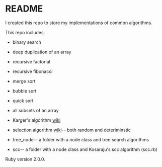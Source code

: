 # README

I created this repo to store my implementations of common algorithms.

This repo includes:

* binary search

* deep duplication of an array

* recursive factorial

* recursive fibonacci

* merge sort

* bubble sort

* quick sort

* all subsets of an array

* Karger's algorithm [wiki](http://en.wikipedia.org/wiki/Karger's_algorithm)

* selection algorithm [wiki](http://en.wikipedia.org/wiki/Selection_algorithm)-- both random and deteriminstic

* tree_node-- a folder with a node class and tree search algorithms

* scc-- a folder with a node class and Kosaraju's scc algorithm (scc.rb)

Ruby version 2.0.0.